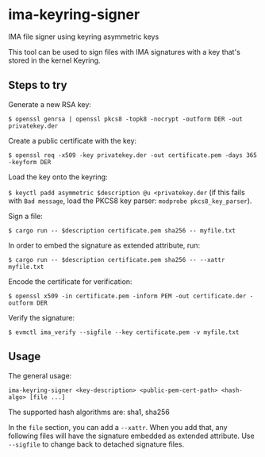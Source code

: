 # ima-keyring-signer
IMA file signer using keyring asymmetric keys

This tool can be used to sign files with IMA signatures with a key that's stored
in the kernel Keyring.

## Steps to try
Generate a new RSA key:

`$ openssl genrsa | openssl pkcs8 -topk8 -nocrypt -outform DER -out privatekey.der`

Create a public certificate with the key:

`$ openssl req -x509 -key privatekey.der -out certificate.pem -days 365 -keyform DER`

Load the key onto the keyring:

`$ keyctl padd asymmetric $description @u <privatekey.der`
(if this fails with `Bad message`, load the PKCS8 key parser: `modprobe pkcs8_key_parser`).

Sign a file:

`$ cargo run -- $description certificate.pem sha256 -- myfile.txt`

In order to embed the signature as extended attribute, run:

`$ cargo run -- $description certificate.pem sha256 -- --xattr myfile.txt`

Encode the certificate for verification:

`$ openssl x509 -in certificate.pem -inform PEM -out certificate.der -outform DER`

Verify the signature:

`$ evmctl ima_verify --sigfile --key certificate.pem -v myfile.txt`


## Usage
The general usage:

`ima-keyring-signer <key-description> <public-pem-cert-path> <hash-algo> [file ...]`

The supported hash algorithms are: sha1, sha256

In the `file` section, you can add a `--xattr`. When you add that, any following files will have the signature embedded as extended attribute.
Use `--sigfile` to change back to detached signature files.
